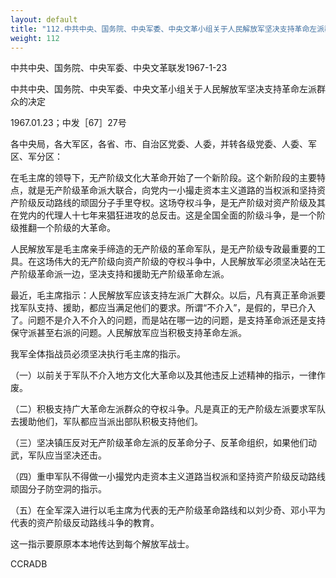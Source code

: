 ```yaml
---
layout: default
title: "112.中共中央、国务院、中央军委、中央文革小组关于人民解放军坚决支持革命左派群众的决定"
weight: 112
---
```


中共中央、国务院、中央军委、中央文革联发1967-1-23

中共中央、国务院、中央军委、中央文革小组关于人民解放军坚决支持革命左派群众的决定

1967.01.23；中发［67］27号

各中央局，各大军区，各省、市、自治区党委、人委，并转各级党委、人委、军区、军分区：

在毛主席的领导下，无产阶级文化大革命开始了一个新阶段。这个新阶段的主要特点，就是无产阶级革命派大联合，向党内一小撮走资本主义道路的当权派和坚持资产阶级反动路线的顽固分子手里夺权。这场夺权斗争，是无产阶级对资产阶级及其在党内的代理人十七年来猖狂进攻的总反击。这是全国全面的阶级斗争，是一个阶级推翻一个阶级的大革命。

人民解放军是毛主席亲手缔造的无产阶级的革命军队，是无产阶级专政最重要的工具。在这场伟大的无产阶级向资产阶级的夺权斗争中，人民解放军必须坚决站在无产阶级革命派一边，坚决支持和援助无产阶级革命左派。

最近，毛主席指示：人民解放军应该支持左派广大群众。以后，凡有真正革命派要找军队支持、援助，都应当满足他们的要求。所谓“不介入”，是假的，早已介入了。问题不是介入不介入的问题，而是站在哪一边的问题，是支持革命派还是支持保守派甚至右派的问题。人民解放军应当积极支持革命左派。

我军全体指战员必须坚决执行毛主席的指示。

（一）以前关于军队不介入地方文化大革命以及其他违反上述精神的指示，一律作废。

（二）积极支持广大革命左派群众的夺权斗争。凡是真正的无产阶级左派要求军队去援助他们，军队都应当派出部队积极支持他们。

（三）坚决镇压反对无产阶级革命左派的反革命分子、反革命组织，如果他们动武，军队应当坚决还击。

（四）重申军队不得做一小撮党内走资本主义道路当权派和坚持资产阶级反动路线顽固分子防空洞的指示。

（五）在全军深入进行以毛主席为代表的无产阶级革命路线和以刘少奇、邓小平为代表的资产阶级反动路线斗争的教育。

这一指示要原原本本地传达到每个解放军战士。

CCRADB

